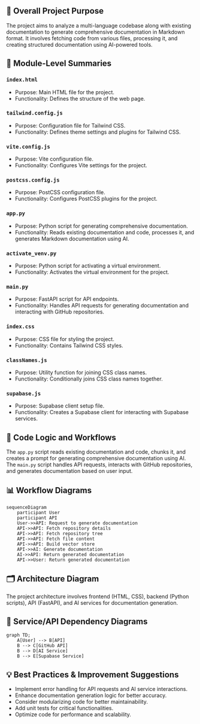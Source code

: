 ## 🎯 Overall Project Purpose
The project aims to analyze a multi-language codebase along with existing documentation to generate comprehensive documentation in Markdown format. It involves fetching code from various files, processing it, and creating structured documentation using AI-powered tools.

## 🧩 Module-Level Summaries
### `index.html`
- Purpose: Main HTML file for the project.
- Functionality: Defines the structure of the web page.
  
### `tailwind.config.js`
- Purpose: Configuration file for Tailwind CSS.
- Functionality: Defines theme settings and plugins for Tailwind CSS.

### `vite.config.js`
- Purpose: Vite configuration file.
- Functionality: Configures Vite settings for the project.

### `postcss.config.js`
- Purpose: PostCSS configuration file.
- Functionality: Configures PostCSS plugins for the project.

### `app.py`
- Purpose: Python script for generating comprehensive documentation.
- Functionality: Reads existing documentation and code, processes it, and generates Markdown documentation using AI.

### `activate_venv.py`
- Purpose: Python script for activating a virtual environment.
- Functionality: Activates the virtual environment for the project.

### `main.py`
- Purpose: FastAPI script for API endpoints.
- Functionality: Handles API requests for generating documentation and interacting with GitHub repositories.

### `index.css`
- Purpose: CSS file for styling the project.
- Functionality: Contains Tailwind CSS styles.

### `classNames.js`
- Purpose: Utility function for joining CSS class names.
- Functionality: Conditionally joins CSS class names together.

### `supabase.js`
- Purpose: Supabase client setup file.
- Functionality: Creates a Supabase client for interacting with Supabase services.

## 🧠 Code Logic and Workflows
The `app.py` script reads existing documentation and code, chunks it, and creates a prompt for generating comprehensive documentation using AI. The `main.py` script handles API requests, interacts with GitHub repositories, and generates documentation based on user input.

## 📊 Workflow Diagrams
```mermaid
sequenceDiagram
    participant User
    participant API
    User->>API: Request to generate documentation
    API->>API: Fetch repository details
    API->>API: Fetch repository tree
    API->>API: Fetch file content
    API->>API: Build vector store
    API->>AI: Generate documentation
    AI->>API: Return generated documentation
    API->>User: Return generated documentation
```

## 🗂️ Architecture Diagram
The project architecture involves frontend (HTML, CSS), backend (Python scripts), API (FastAPI), and AI services for documentation generation.

## 🧬 Service/API Dependency Diagrams
```
graph TD;
    A[User] --> B[API]
    B --> C[GitHub API]
    B --> D[AI Service]
    B --> E[Supabase Service]
```

## 💡 Best Practices & Improvement Suggestions
- Implement error handling for API requests and AI service interactions.
- Enhance documentation generation logic for better accuracy.
- Consider modularizing code for better maintainability.
- Add unit tests for critical functionalities.
- Optimize code for performance and scalability.